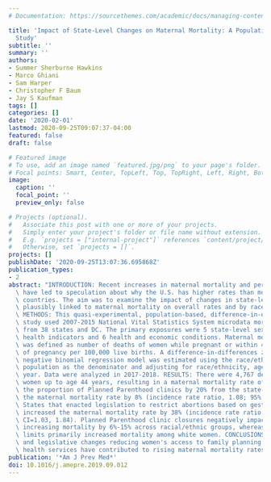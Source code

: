 ```yaml
---
# Documentation: https://sourcethemes.com/academic/docs/managing-content/

title: 'Impact of State-Level Changes on Maternal Mortality: A Population-Based, Quasi-Experimental
  Study'
subtitle: ''
summary: ''
authors:
- Summer Sherburne Hawkins
- Marco Ghiani
- Sam Harper
- Christopher F Baum
- Jay S Kaufman
tags: []
categories: []
date: '2020-02-01'
lastmod: 2020-09-25T09:07:37-04:00
featured: false
draft: false

# Featured image
# To use, add an image named `featured.jpg/png` to your page's folder.
# Focal points: Smart, Center, TopLeft, Top, TopRight, Left, Right, BottomLeft, Bottom, BottomRight.
image:
  caption: ''
  focal_point: ''
  preview_only: false

# Projects (optional).
#   Associate this post with one or more of your projects.
#   Simply enter your project's folder or file name without extension.
#   E.g. `projects = ["internal-project"]` references `content/project/deep-learning/index.md`.
#   Otherwise, set `projects = []`.
projects: []
publishDate: '2020-09-25T13:07:36.695868Z'
publication_types:
- 2
abstract: "INTRODUCTION: Recent increases in maternal mortality and persistent disparities\
  \ have led to speculation about why the U.S. has higher rates than most high-income\
  \ countries. The aim was to examine the impact of changes in state-level factors\
  \ plausibly linked to maternal mortality on overall rates and by race/ethnicity.\
  \ METHODS: This quasi-experimental, population-based, difference-in-differences\
  \ study used 2007-2015 National Vital Statistics System microdata mortality files\
  \ from 38 states and DC. The primary exposures were 5 state-level sexual and reproductive\
  \ health indicators and 6 health and economic conditions. Maternal mortality rate\
  \ was defined as number of deaths of women while pregnant or within 42 days of termination\
  \ of pregnancy per 100,000 live births. A difference-in-differences zero-inflated\
  \ negative binomial regression model was estimated using the race/ethnicity-age-state-year\
  \ population as the denominator and adjusting for race/ethnicity, age, state, and\
  \ year. Data were analyzed in 2017-2018. RESULTS: There were 4,767 deaths among\
  \ women up to age 44 years, resulting in a maternal mortality rate of 17.9. Reducing\
  \ the proportion of Planned Parenthood clinics by 20% from the state-year mean increased\
  \ the maternal mortality rate by 8% (incidence rate ratio, 1.08; 95% CI=1.04, 1.12).\
  \ States that enacted legislation to restrict abortions based on gestational age\
  \ increased the maternal mortality rate by 38% (incidence rate ratio, 1.38; 95%\
  \ CI=1.03, 1.84). Planned Parenthood clinic closures negatively impacted all women,\
  \ increasing mortality by 6%-15% across racial/ethnic groups, whereas gestational\
  \ limits primarily increased mortality among white women. CONCLUSIONS: Recent fiscal\
  \ and legislative changes reducing women's access to family planning and reproductive\
  \ health services have contributed to rising maternal mortality rates."
publication: '*Am J Prev Med*'
doi: 10.1016/j.amepre.2019.09.012
---
```

